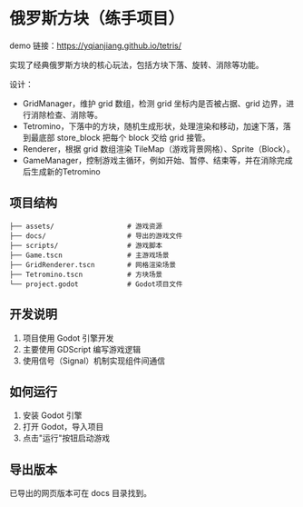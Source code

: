 # 俄罗斯方块（练手项目）

demo 链接：https://yqianjiang.github.io/tetris/

实现了经典俄罗斯方块的核心玩法，包括方块下落、旋转、消除等功能。

设计：
- GridManager，维护 grid 数组，检测 grid 坐标内是否被占据、grid 边界，进行消除检查、消除等。
- Tetromino，下落中的方块，随机生成形状，处理渲染和移动，加速下落，落到最底部 store_block 把每个 block 交给 grid 接管。
- Renderer，根据 grid 数组渲染 TileMap（游戏背景网格）、Sprite（Block）。
- GameManager，控制游戏主循环，例如开始、暂停、结束等，并在消除完成后生成新的Tetromino

## 项目结构

```
├── assets/                  # 游戏资源
├── docs/                    # 导出的游戏文件
├── scripts/                 # 游戏脚本
├── Game.tscn                # 主游戏场景
├── GridRenderer.tscn        # 网格渲染场景
├── Tetromino.tscn           # 方块场景
└── project.godot            # Godot项目文件
```

## 开发说明
1. 项目使用 Godot 引擎开发
2. 主要使用 GDScript 编写游戏逻辑
3. 使用信号（Signal）机制实现组件间通信

## 如何运行
1. 安装 Godot 引擎
2. 打开 Godot，导入项目
3. 点击"运行"按钮启动游戏

## 导出版本
已导出的网页版本可在 docs 目录找到。